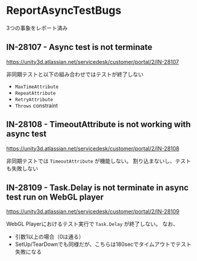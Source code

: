 # ReportAsyncTestBugs

3つの事象をレポート済み


## IN-28107 - Async test is not terminate

https://unity3d.atlassian.net/servicedesk/customer/portal/2/IN-28107

非同期テストと以下の組み合わせではテストが終了しない

* `MaxTimeAttribute`
* `RepeatAttribute`
* `RetryAttribute`
* `Throws` constraint


## IN-28108 - TimeoutAttribute is not working with async test

https://unity3d.atlassian.net/servicedesk/customer/portal/2/IN-28108

非同期テストでは `TimeoutAttribute` が機能しない。
割り込まないし、テストも失敗しない


## IN-28109 - Task.Delay is not terminate in async test run on WebGL player

https://unity3d.atlassian.net/servicedesk/customer/portal/2/IN-28109

WebGL Playerにおけるテスト実行で `Task.Delay` が終了しない。
なお、

* 引数1以上の場合（0は通る）
* SetUp/TearDownでも同様だが、こちらは180secでタイムアウトでテスト失敗になる
